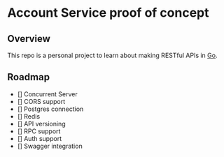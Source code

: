 Account Service proof of concept
================================

Overview
--------

This repo is a personal project to learn about making RESTful APIs in [Go](https://golang.org).

Roadmap
-------

- [] Concurrent Server
- [] CORS support
- [] Postgres connection
- [] Redis
- [] API versioning
- [] RPC support
- [] Auth support
- [] Swagger integration

